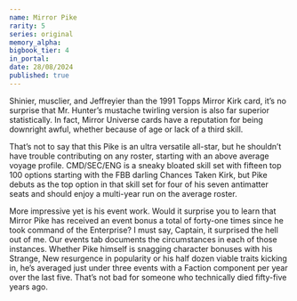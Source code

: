 ```yaml
---
name: Mirror Pike
rarity: 5
series: original
memory_alpha:
bigbook_tier: 4
in_portal:
date: 28/08/2024
published: true
---
```


Shinier, musclier, and Jeffreyier than the 1991 Topps Mirror Kirk card, it’s no surprise that Mr. Hunter’s mustache twirling version is also far superior statistically. In fact, Mirror Universe cards have a reputation for being downright awful, whether because of age or lack of a third skill.

That’s not to say that this Pike is an ultra versatile all-star, but he shouldn’t have trouble contributing on any roster, starting with an above average voyage profile. CMD/SEC/ENG is a sneaky bloated skill set with fifteen top 100 options starting with the FBB darling Chances Taken Kirk, but Pike debuts as the top option in that skill set for four of his seven antimatter seats and should enjoy a multi-year run on the average roster.

More impressive yet is his event work. Would it surprise you to learn that Mirror Pike has received an event bonus a total of forty-one times since he took command of the Enterprise? I must say, Captain, it surprised the hell out of me. Our events tab documents the circumstances in each of those instances. Whether Pike himself is snagging character bonuses with his Strange, New resurgence in popularity or his half dozen viable traits kicking in, he’s averaged just under three events with a Faction component per year over the last five. That’s not bad for someone who technically died fifty-five years ago.
